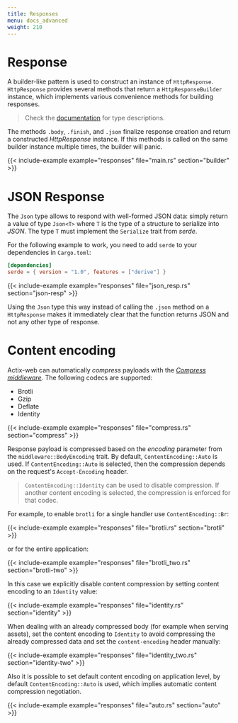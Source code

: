 ```yaml
---
title: Responses
menu: docs_advanced
weight: 210
---
```


# Response

A builder-like pattern is used to construct an instance of `HttpResponse`. `HttpResponse` provides several methods that return a `HttpResponseBuilder` instance, which implements various convenience methods for building responses.

> Check the [documentation][responsebuilder] for type descriptions.

The methods `.body`, `.finish`, and `.json` finalize response creation and return a constructed _HttpResponse_ instance. If this methods is called on the same builder instance multiple times, the builder will panic.

{{< include-example example="responses" file="main.rs" section="builder" >}}

# JSON Response

The `Json` type allows to respond with well-formed JSON data: simply return a value of type `Json<T>` where `T` is the type of a structure to serialize into _JSON_. The type `T` must implement the `Serialize` trait from _serde_.

For the following example to work, you need to add `serde` to your dependencies in `Cargo.toml`:

```toml
[dependencies]
serde = { version = "1.0", features = ["derive"] }
```

{{< include-example example="responses" file="json_resp.rs" section="json-resp" >}}

Using the `Json` type this way instead of calling the `.json` method on a `HttpResponse` makes it immediately clear that the function returns JSON and not any other type of response.

# Content encoding

Actix-web can automatically _compress_ payloads with the [_Compress middleware_][compressmidddleware]. The following codecs are supported:

- Brotli
- Gzip
- Deflate
- Identity

{{< include-example example="responses" file="compress.rs" section="compress" >}}

Response payload is compressed based on the _encoding_ parameter from the `middleware::BodyEncoding` trait. By default, `ContentEncoding::Auto` is used. If `ContentEncoding::Auto` is selected, then the compression depends on the request's `Accept-Encoding` header.

> `ContentEncoding::Identity` can be used to disable compression. If another content encoding is selected, the compression is enforced for that codec.

For example, to enable `brotli` for a single handler use `ContentEncoding::Br`:

{{< include-example example="responses" file="brotli.rs" section="brotli" >}}

or for the entire application:

{{< include-example example="responses" file="brotli_two.rs" section="brotli-two" >}}

In this case we explicitly disable content compression by setting content encoding to an `Identity` value:

{{< include-example example="responses" file="identity.rs" section="identity" >}}

When dealing with an already compressed body (for example when serving assets), set the content encoding to `Identity` to avoid compressing the already compressed data and set the `content-encoding` header manually:

{{< include-example example="responses" file="identity_two.rs" section="identity-two" >}}

Also it is possible to set default content encoding on application level, by default `ContentEncoding::Auto` is used, which implies automatic content compression negotiation.

{{< include-example example="responses" file="auto.rs" section="auto" >}}

[responsebuilder]: https://docs.rs/actix-web/4/actix_web/dev/struct.HttpResponseBuilder.html
[compressmidddleware]: https://docs.rs/actix-web/4/actix_web/middleware/struct.Compress.html
